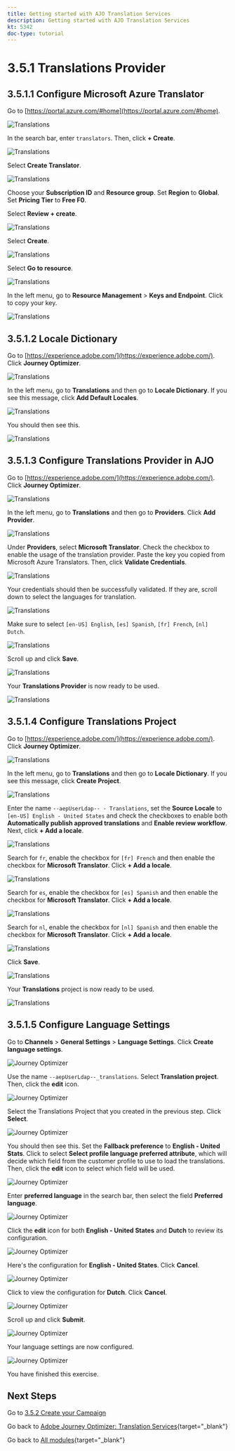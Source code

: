 ```yaml
---
title: Getting started with AJO Translation Services
description: Getting started with AJO Translation Services
kt: 5342
doc-type: tutorial
---
```

# 3.5.1 Translations Provider

## 3.5.1.1 Configure Microsoft Azure Translator

Go to [https://portal.azure.com/#home](https://portal.azure.com/#home).

![Translations](./images/transl1.png)

In the search bar, enter `translators`. Then, click **+ Create**.

![Translations](./images/transl2.png)

Select **Create Translator**.

![Translations](./images/transl3.png)

Choose your **Subscription ID** and **Resource group**.
Set **Region** to **Global**.
Set **Pricing Tier** to **Free F0**.

Select **Review + create**.

![Translations](./images/transl4.png)

Select **Create**.

![Translations](./images/transl5.png)

Select **Go to resource**.

![Translations](./images/transl6.png)

In the left menu, go to **Resource Management** > **Keys and Endpoint**. Click to copy your key.

![Translations](./images/transl7.png)

## 3.5.1.2 Locale Dictionary

Go to [https://experience.adobe.com/](https://experience.adobe.com/). Click **Journey Optimizer**.

![Translations](./images/ajolp1.png)

In the left menu, go to **Translations** and then go to **Locale Dictionary**. If you see this message, click **Add Default Locales**.

![Translations](./images/locale1.png)

You should then see this.

![Translations](./images/locale2.png)

## 3.5.1.3 Configure Translations Provider in AJO

Go to [https://experience.adobe.com/](https://experience.adobe.com/). Click **Journey Optimizer**.

![Translations](./images/ajolp1.png)

In the left menu, go to **Translations** and then go to **Providers**. Click **Add Provider**.

![Translations](./images/transl8.png)

Under **Providers**, select **Microsoft Translator**. Check the checkbox to enable the usage of the translation provider. Paste the key you copied from Microsoft Azure Translators. Then, click **Validate Credentials**.

![Translations](./images/transl9.png)

Your credentials should then be successfully validated. If they are, scroll down to select the languages for translation.

![Translations](./images/transl10.png)

Make sure to select `[en-US] English`, `[es] Spanish`, `[fr] French`, `[nl] Dutch`.

![Translations](./images/transl11.png)

Scroll up and click **Save**.

![Translations](./images/transl12.png)

Your **Translations Provider** is now ready to be used.

![Translations](./images/transl13.png)

## 3.5.1.4 Configure Translations Project

Go to [https://experience.adobe.com/](https://experience.adobe.com/). Click **Journey Optimizer**.

![Translations](./images/ajolp1.png)

In the left menu, go to **Translations** and then go to **Locale Dictionary**. If you see this message, click **Create Project**.

![Translations](./images/ajoprovider1.png)

Enter the name `--aepUserLdap-- - Translations`, set the **Source Locale** to `[en-US] English - United States` and check the checkboxes to enable both **Automatically publish approved translations** and **Enable review workflow**. Next, click **+ Add a locale**.

![Translations](./images/ajoprovider1a.png)

Search for `fr`, enable the checkbox for `[fr] French` and then enable the checkbox for **Microsoft Translator**. Click **+ Add a locale**.

![Translations](./images/ajoprovider2.png)

Search for `es`, enable the checkbox for `[es] Spanish` and then enable the checkbox for **Microsoft Translator**. Click **+ Add a locale**.

![Translations](./images/ajoprovider3.png)

Search for `nl`, enable the checkbox for `[nl] Spanish` and then enable the checkbox for **Microsoft Translator**. Click **+ Add a locale**.

![Translations](./images/ajoprovider6.png)

Click **Save**.

![Translations](./images/ajoprovider8.png)

Your **Translations** project is now ready to be used.

![Translations](./images/ajoprovider9.png)

## 3.5.1.5 Configure Language Settings

Go to **Channels** > **General Settings** > **Language Settings**. Click **Create language settings**.

![Journey Optimizer](./images/camploc6.png)

Use the name `--aepUserLdap--_translations`. Select **Translation project**. Then, click the **edit** icon.

![Journey Optimizer](./images/camploc7.png)

Select the Translations Project that you created in the previous step. Click **Select**.

![Journey Optimizer](./images/camploc8.png)

You should then see this. Set the **Fallback preference** to **English - United Stats**. Click to select **Select profile language preferred attribute**, which will decide which field from the customer profile to use to load the translations. Then, click the **edit** icon to select which field will be used.

![Journey Optimizer](./images/camploc9.png)

Enter **preferred language** in the search bar, then select the field **Preferred language**.

![Journey Optimizer](./images/camploc10.png)

Click the **edit** icon for both **English - United States** and **Dutch** to review its configuration.

![Journey Optimizer](./images/camploc11.png)

Here's the configuration for **English - United States**. Click **Cancel**.

![Journey Optimizer](./images/camploc12.png)

Click to view the configuration for **Dutch**. Click **Cancel**.

![Journey Optimizer](./images/camploc13.png)

Scroll up and click **Submit**.

![Journey Optimizer](./images/camploc14.png)

Your language settings are now configured.

![Journey Optimizer](./images/camploc15.png)

You have finished this exercise.

## Next Steps

Go to [3.5.2 Create your Campaign](./ex2.md)

Go back to [Adobe Journey Optimizer: Translation Services](./ajotranslationsvcs.md){target="_blank"}

Go back to [All modules](./../../../overview.md){target="_blank"}